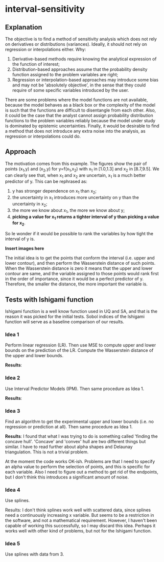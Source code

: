 # interval-sensitivity

## Explanation

The objective is to find a method of sensitivity analysis which does not rely on derivatives or distributions (variances). Ideally, it should not rely on regression or interpolations either.
Why:
1) Derivative-based methods require knowing the analytical expression of the function of interest;
2) Distribution-based approaches assume that the probability density function assigned to the problem variables are right;
3) Regression or interpolation-based approaches may introduce some bias and may not be 'absolutely objective', in the sense that they could require of some specific variables introduced by the user.

There are some problems where the model functions are not available, because the model behaves as a black box or the complexity of the model is such that the functions are difficult to disentangle from each other. Also, it could be the case that the analyst cannot assign probability distribution functions to the problem variables reliably because the model under study is dominated by epistemic uncertainties. Finally, it would be desirable to find a method that does not introduce any extra noise into the analysis, as regression or interpolations could do.

## Approach

The motivation comes from this example. The figures show the pair of points (x<sub>1</sub>,y) and (x<sub>2</sub>,y) for y=f(x<sub>1</sub>,x<sub>2</sub>) with x<sub>1</sub> in [1.0,1.3] and x<sub>2</sub> in [8.7,9.5]. We can clearly see that, when x<sub>1</sub> and x<sub>2</sub> are uncertain, x<sub>1</sub> is a much better predictor of y. This can be rephrased as:
1) y has stronger dependence on x<sub>1</sub> than x<sub>2</sub>;
2) the uncertainty in x<sub>1</sub> introduces more uncertainty on y than the uncertainty in x<sub>2</sub>;
3) the more we know about x<sub>1</sub>, the more we know about y;
4) **picking a value for x<sub>1</sub> returns a tighter interval of y than picking a value for x<sub>2</sub>**.

So Ie wonder if it would be possible to rank the variables by how tight the interval of y is.

**Insert images here**

The initial idea is to get the points that conform the interval (i.e. upper and lower contour), and then perform the Wasserstein distance of such points.
When the Wasserstein distance is zero it means that the upper and lower contour are same, and the variable assigned to those points would rank first in the order of importance, since it would be a perfect predictor of y. Therefore, the smaller the distance, the more important the variable is.

## Tests with Ishigami function

Ishigami function is a well know function used in UQ and SA, and that is the reason it was picked for the initial tests.
Sobol indices of the Ishigami function will serve as a baseline comparison of our results.

### Idea 1
Perform linear regression (LR). Then use MSE to compute upper and lower bounds on the prediction of the LR. Compute the Wasserstein distance of the upper and lower bounds.

**Results**:

### Idea 2
Use Interval Predictor Models (IPM). Then same procedure as Idea 1.

**Results**:

### Idea 3
Find an algorithm to get the experimental upper and lower bounds (i.e. no regression or prediction at all). Then same procedure as Idea 1.

**Results**:
I found that what I was trying to do is something called 'finding the concave hull'. 'Concave' and 'convex' hull are two different things but similar.
I have to read further about alpha shapes and Delaunay triangulation. This is not a trivial problem.

At the moment the code works OK-ish. Problems are that I need to specify an alpha value to perform the selection of points, and this is specific for each variable. Also I need to figure out a method to get rid of the endpoints, but I don't think this introduces a significant amount of noise.

### Idea 4
Use splines.

Results: I don't think splines work well with scattered data, since splines need a continuously increasing x variable.
But seems to be a restriction in the software, and not a mathematical requirement. However, I haven't been capable of working this successfully, so I may discard this idea. Perhaps it works well with other kind of problems, but not for the Ishigami function.

### Idea 5
Use splines with data from 3.